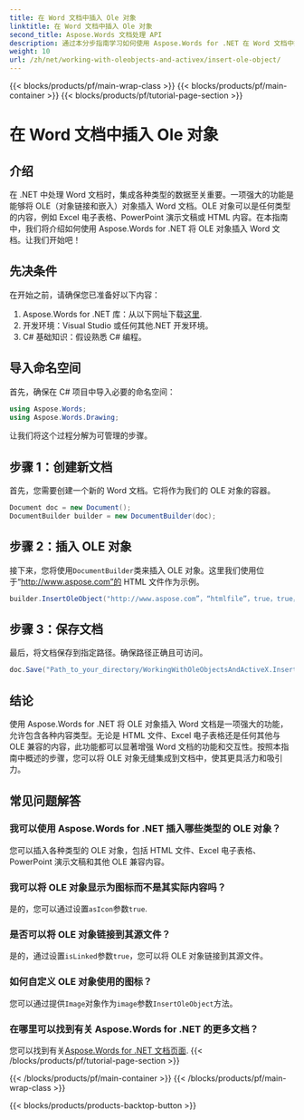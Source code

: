 ```yaml
---
title: 在 Word 文档中插入 Ole 对象
linktitle: 在 Word 文档中插入 Ole 对象
second_title: Aspose.Words 文档处理 API
description: 通过本分步指南学习如何使用 Aspose.Words for .NET 在 Word 文档中插入 OLE 对象。使用嵌入内容增强您的文档。
weight: 10
url: /zh/net/working-with-oleobjects-and-activex/insert-ole-object/
---
```


{{< blocks/products/pf/main-wrap-class >}}
{{< blocks/products/pf/main-container >}}
{{< blocks/products/pf/tutorial-page-section >}}

# 在 Word 文档中插入 Ole 对象

## 介绍

在 .NET 中处理 Word 文档时，集成各种类型的数据至关重要。一项强大的功能是能够将 OLE（对象链接和嵌入）对象插入 Word 文档。OLE 对象可以是任何类型的内容，例如 Excel 电子表格、PowerPoint 演示文稿或 HTML 内容。在本指南中，我们将介绍如何使用 Aspose.Words for .NET 将 OLE 对象插入 Word 文档。让我们开始吧！

## 先决条件

在开始之前，请确保您已准备好以下内容：

1. Aspose.Words for .NET 库：从以下网址下载[这里](https://releases.aspose.com/words/net/).
2. 开发环境：Visual Studio 或任何其他.NET 开发环境。
3. C# 基础知识：假设熟悉 C# 编程。

## 导入命名空间

首先，确保在 C# 项目中导入必要的命名空间：

```csharp
using Aspose.Words;
using Aspose.Words.Drawing;
```

让我们将这个过程分解为可管理的步骤。

## 步骤 1：创建新文档

首先，您需要创建一个新的 Word 文档。它将作为我们的 OLE 对象的容器。

```csharp
Document doc = new Document();
DocumentBuilder builder = new DocumentBuilder(doc);
```

## 步骤 2：插入 OLE 对象

接下来，您将使用`DocumentBuilder`类来插入 OLE 对象。这里我们使用位于“http://www.aspose.com”的 HTML 文件作为示例。

```csharp
builder.InsertOleObject("http://www.aspose.com”，“htmlfile”，true，true，null）；
```

## 步骤 3：保存文档

最后，将文档保存到指定路径。确保路径正确且可访问。

```csharp
doc.Save("Path_to_your_directory/WorkingWithOleObjectsAndActiveX.InsertOleObject.docx");
```

## 结论

使用 Aspose.Words for .NET 将 OLE 对象插入 Word 文档是一项强大的功能，允许包含各种内容类型。无论是 HTML 文件、Excel 电子表格还是任何其他与 OLE 兼容的内容，此功能都可以显著增强 Word 文档的功能和交互性。按照本指南中概述的步骤，您可以将 OLE 对象无缝集成到文档中，使其更具活力和吸引力。

## 常见问题解答

### 我可以使用 Aspose.Words for .NET 插入哪些类型的 OLE 对象？
您可以插入各种类型的 OLE 对象，包括 HTML 文件、Excel 电子表格、PowerPoint 演示文稿和其他 OLE 兼容内容。

### 我可以将 OLE 对象显示为图标而不是其实际内容吗？
是的，您可以通过设置`asIcon`参数`true`.

### 是否可以将 OLE 对象链接到其源文件？
是的，通过设置`isLinked`参数`true`，您可以将 OLE 对象链接到其源文件。

### 如何自定义 OLE 对象使用的图标？
您可以通过提供`Image`对象作为`image`参数`InsertOleObject`方法。

### 在哪里可以找到有关 Aspose.Words for .NET 的更多文档？
您可以找到有关[Aspose.Words for .NET 文档页面](https://reference.aspose.com/words/net/).
{{< /blocks/products/pf/tutorial-page-section >}}

{{< /blocks/products/pf/main-container >}}
{{< /blocks/products/pf/main-wrap-class >}}

{{< blocks/products/products-backtop-button >}}
